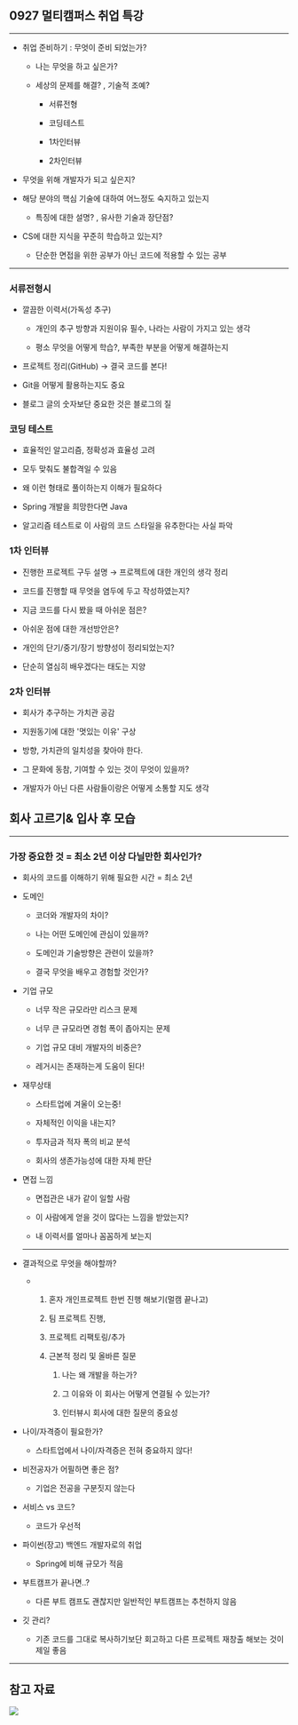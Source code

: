 ## 0927 멀티캠퍼스 취업 특강

***

- 취업 준비하기 : 무엇이 준비 되었는가?
  
  - 나는 무엇을 하고 싶은가?
  
  - 세상의 문제를 해결? , 기술적 조예?
    
    - 서류전형
    
    - 코딩테스트
    
    - 1차인터뷰
    
    - 2차인터뷰

- 무엇을 위해 개발자가 되고 싶은지?

- 해당 분야의 핵심 기술에 대하여 어느정도 숙지하고 있는지
  
  - 특징에 대한 설명? , 유사한 기술과 장단점?

- CS에 대한 지식을 꾸준히 학습하고 있는지?
  
  - 단순한 면접을 위한 공부가 아닌 코드에 적용할 수 있는 공부

***

### 서류전형시

- 깔끔한 이력서(가독성 추구)
  
  - 개인의 추구 방향과 지원이유 필수, 나라는 사람이 가지고 있는 생각
  
  - 평소 무엇을 어떻게 학습?, 부족한 부분을 어떻게 해결하는지

- 프로젝트 정리(GitHub) &rarr;  결국 코드를 본다!

- Git을 어떻게 활용하는지도 중요

- 블로그 글의 숫자보단 중요한 것은 블로그의 질

### 코딩 테스트

- 효율적인 알고리즘, 정확성과 효율성 고려

- 모두 맞춰도 불합격일 수 있음

- 왜 이런 형태로 풀이하는지 이해가 필요하다

- Spring 개발을 희망한다면 Java

- 알고리즘 테스트로 이 사람의 코드 스타일을 유추한다는 사실 파악

### 1차 인터뷰

- 진행한 프로젝트 구두 설명 &rarr; 프로젝트에 대한 개인의  생각 정리

- 코드를 진행할 때 무엇을 염두에 두고 작성하였는지?

- 지금 코드를 다시 봤을 때 아쉬운 점은?

- 아쉬운 점에 대한 개선방안은?

- 개인의 단기/중기/장기 방향성이 정리되었는지?

- 단순히 열심히 배우겠다는 태도는 지양

### 2차 인터뷰

- 회사가 추구하는 가치관 공감

- 지원동기에 대한 '멋있는 이유' 구상

- 방향, 가치관의 일치성을 찾아야 한다.

- 그 문화에 동참, 기여할 수 있는 것이 무엇이 있을까?

- 개발자가 아닌 다른 사람들이랑은 어떻게 소통할 지도 생각

## 회사 고르기& 입사 후 모습

***

### 가장 중요한 것 = 최소 2년 이상 다닐만한 회사인가?

- 회사의 코드를 이해하기 위해 필요한 시간 = 최소 2년

- 도메인
  
  - 코더와 개발자의 차이?
  
  - 나는 어떤 도메인에 관심이 있을까?
  
  - 도메인과 기술방향은 관련이 있을까?
  
  - 결국 무엇을 배우고 경험할 것인가?

- 기업 규모
  
  - 너무 작은 규모라만 리스크 문제
  
  - 너무 큰 규모라면 경험 폭이 좁아지는 문제
  
  - 기업 규모 대비 개발자의 비중은?
  
  - 레거시는 존재하는게 도움이 된다!

- 재무상태
  
  - 스타트업에 겨울이 오는중!
  
  - 자체적인 이익을 내는지?
  
  - 투자금과 적자 폭의 비교 분석
  
  - 회사의 생존가능성에 대한 자체 판단

- 면접 느낌
  
  - 면접관은 내가 같이 일할 사람
  
  - 이 사람에게 얻을 것이 많다는 느낌을 받았는지?
  
  - 내 이력서를 얼마나 꼼꼼하게 보는지
  
  ***

- 결과적으로 무엇을 해야할까?
  
  - 1. 혼자 개인프로젝트 한번 진행 해보기(멀캠 끝나고)
    
    2. 팀 프로젝트 진행, 
    
    3. 프로젝트 리팩토링/추가
    
    4. 근본적 정리 및 올바른 질문
       
       1. 나는 왜 개발을 하는가?
       
       2. 그 이유와 이 회사는 어떻게 연결될 수 있는가?
       
       3. 인터뷰시 회사에 대한 질문의 중요성

- 나이/자격증이 필요한가?
  
  - 스타트업에서 나이/자격증은 전혀 중요하지 않다!

- 비전공자가 어필하면 좋은 점?
  
  - 기업은 전공을 구분짓지 않는다

- 서비스 vs 코드?
  
  - 코드가 우선적

- 파이썬(장고) 백엔드 개발자로의 취업
  
  - Spring에 비해 규모가 적음

- 부트캠프가 끝나면..?
  
  - 다른 부트 캠프도 괜찮지만 일반적인 부트캠프는 추천하지 않음

- 깃 관리?
  
  - 기존 코드를 그대로 복사하기보단 회고하고 다른 프로젝트 재창출 해보는 것이 제일 좋음

***

## 참고 자료

![](C:\Users\이주현\AppData\Roaming\marktext\images\2022-09-27-19-47-52-image.png)        


